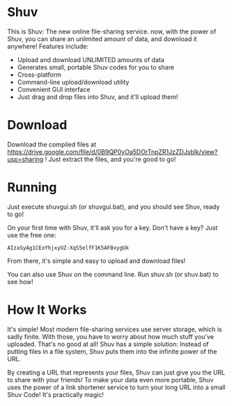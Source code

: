# Shuv

This is Shuv: The new online file-sharing service. now, with the power of Shuv, you can share an unlimited amount of data, and download it anywhere!
Features include:

* Upload and download UNLIMITED amounts of data
* Generates small, portable Shuv codes for you to share
* Cross-platform
* Command-line upload/download utility
* Convenient GUI interface
* Just drag and drop files into Shuv, and it'll upload them!

# Download

Download the compiled files at https://drive.google.com/file/d/0B9QP0yOa5DOrTnpZR1JzZDJsblk/view?usp=sharing ! Just extract the files, and you're good to go!

# Running

Just execute shuvgui.sh (or shuvgui.bat), and you should see Shuv, ready to go!

On your first time with Shuv, it'll ask you for a key. Don't have a key? Just use the free one:

    AIzaSyAg1CEoYhjxyUZ-XqS5elfF1K5AFBxygUk

From there, it's simple and easy to upload and download files!

You can also use Shuv on the command line. Run shuv.sh (or shuv.bat) to see how!

# How It Works

It's simple! Most modern file-sharing services use server storage, which is sadly finite. With those, you have to worry about how much stuff you've uploaded. That's no good at all! Shuv has a simple solution: Instead of putting files in a file system, Shuv puts them into the infinite power of the URL.

By creating a URL that represents your files, Shuv can just give you the URL to share with your friends! To make your data even more portable, Shuv uses the power of a link shortener service to turn your long URL into a small Shuv Code! It's practically magic!